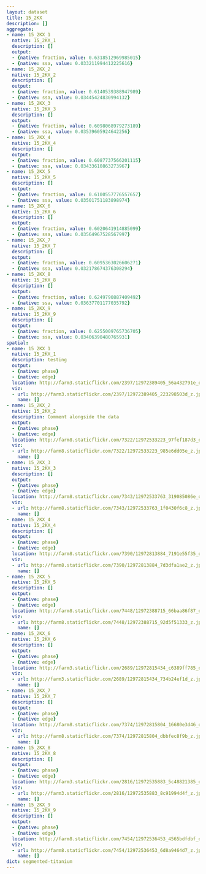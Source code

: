 ```yaml
---
layout: dataset
title: 15_2KX
description: []
aggregate:
- name: 15_2KX_1
  native: 15_2KX_1
  description: []
  output:
  - {native: fraction, value: 0.6318512969985015}
  - {native: ssa, value: 0.033211994412225616}
- name: 15_2KX_2
  native: 15_2KX_2
  description: []
  output:
  - {native: fraction, value: 0.6140539388947989}
  - {native: ssa, value: 0.03445424830994132}
- name: 15_2KX_3
  native: 15_2KX_3
  description: []
  output:
  - {native: fraction, value: 0.6098068979273189}
  - {native: ssa, value: 0.03539605924642256}
- name: 15_2KX_4
  native: 15_2KX_4
  description: []
  output:
  - {native: fraction, value: 0.6087737566201115}
  - {native: ssa, value: 0.03433610863273967}
- name: 15_2KX_5
  native: 15_2KX_5
  description: []
  output:
  - {native: fraction, value: 0.6100557776557657}
  - {native: ssa, value: 0.03501751183898974}
- name: 15_2KX_6
  native: 15_2KX_6
  description: []
  output:
  - {native: fraction, value: 0.6020641914885099}
  - {native: ssa, value: 0.03564967528567997}
- name: 15_2KX_7
  native: 15_2KX_7
  description: []
  output:
  - {native: fraction, value: 0.6095363026606271}
  - {native: ssa, value: 0.032178674376308294}
- name: 15_2KX_8
  native: 15_2KX_8
  description: []
  output:
  - {native: fraction, value: 0.6249790887409492}
  - {native: ssa, value: 0.03637701177035792}
- name: 15_2KX_9
  native: 15_2KX_9
  description: []
  output:
  - {native: fraction, value: 0.6255009765736705}
  - {native: ssa, value: 0.03406390480765931}
spatial:
- name: 15_2KX_1
  native: 15_2KX_1
  description: testing
  output:
  - {native: phase}
  - {native: edge}
  location: http://farm3.staticflickr.com/2397/12972389405_56a432791e_o.png
  viz:
  - url: http://farm3.staticflickr.com/2397/12972389405_223298503d_z.jpg
    name: []
- name: 15_2KX_2
  native: 15_2KX_2
  description: Comment alongside the data
  output:
  - {native: phase}
  - {native: edge}
  location: http://farm8.staticflickr.com/7322/12972533223_97fef187d3_o.png
  viz:
  - url: http://farm8.staticflickr.com/7322/12972533223_985e6dd05e_z.jpg
    name: []
- name: 15_2KX_3
  native: 15_2KX_3
  description: []
  output:
  - {native: phase}
  - {native: edge}
  location: http://farm8.staticflickr.com/7343/12972533763_319085086e_o.png
  viz:
  - url: http://farm8.staticflickr.com/7343/12972533763_1f0430f6c8_z.jpg
    name: []
- name: 15_2KX_4
  native: 15_2KX_4
  description: []
  output:
  - {native: phase}
  - {native: edge}
  location: http://farm8.staticflickr.com/7390/12972813884_7191e55f35_o.png
  viz:
  - url: http://farm8.staticflickr.com/7390/12972813884_7d3dfa1ae2_z.jpg
    name: []
- name: 15_2KX_5
  native: 15_2KX_5
  description: []
  output:
  - {native: phase}
  - {native: edge}
  location: http://farm8.staticflickr.com/7448/12972388715_66baa86f87_o.png
  viz:
  - url: http://farm8.staticflickr.com/7448/12972388715_92d5f51333_z.jpg
    name: []
- name: 15_2KX_6
  native: 15_2KX_6
  description: []
  output:
  - {native: phase}
  - {native: edge}
  location: http://farm3.staticflickr.com/2689/12972815434_c6389ff785_o.png
  viz:
  - url: http://farm3.staticflickr.com/2689/12972815434_734b24ef1d_z.jpg
    name: []
- name: 15_2KX_7
  native: 15_2KX_7
  description: []
  output:
  - {native: phase}
  - {native: edge}
  location: http://farm8.staticflickr.com/7374/12972815804_16680e3d46_o.png
  viz:
  - url: http://farm8.staticflickr.com/7374/12972815804_dbbfec8f9b_z.jpg
    name: []
- name: 15_2KX_8
  native: 15_2KX_8
  description: []
  output:
  - {native: phase}
  - {native: edge}
  location: http://farm3.staticflickr.com/2816/12972535883_5c48821385_o.png
  viz:
  - url: http://farm3.staticflickr.com/2816/12972535883_8c91994d4f_z.jpg
    name: []
- name: 15_2KX_9
  native: 15_2KX_9
  description: []
  output:
  - {native: phase}
  - {native: edge}
  location: http://farm8.staticflickr.com/7454/12972536453_4565bdfdbf_o.png
  viz:
  - url: http://farm8.staticflickr.com/7454/12972536453_6d8a9464d7_z.jpg
    name: []
dict: segmented-titanium
---
```

